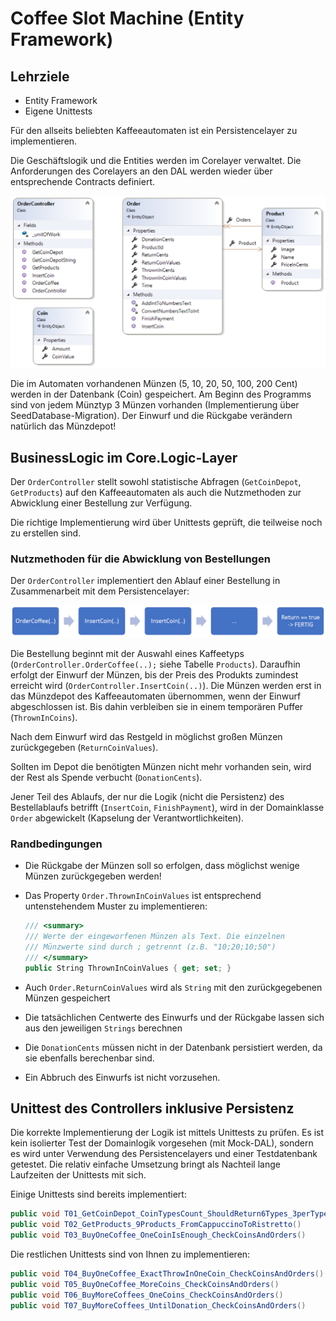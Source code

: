 # Coffee Slot Machine (Entity Framework)

## Lehrziele

* Entity Framework
* Eigene Unittests


Für den allseits beliebten Kaffeeautomaten ist ein Persistencelayer zu implementieren.

Die Geschäftslogik und die Entities werden im Corelayer verwaltet. Die Anforderungen des Corelayers an den DAL werden wieder über entsprechende Contracts definiert.

![Klassendiagramm](.\images\00_classdiagram.png)

Die im Automaten vorhandenen Münzen (5, 10, 20, 50, 100, 200 Cent) werden in der Datenbank (Coin) gespeichert. Am Beginn des Programms sind von jedem Münztyp 3 Münzen vorhanden (Implementierung über SeedDatabase-Migration). Der Einwurf und die Rückgabe verändern natürlich das Münzdepot!

## BusinessLogic im Core.Logic-Layer

Der `OrderController` stellt sowohl statistische Abfragen (`GetCoinDepot`, `GetProducts`) auf den
Kaffeeautomaten als auch die Nutzmethoden zur Abwicklung einer Bestellung zur Verfügung.

Die richtige Implementierung wird über Unittests geprüft, die teilweise noch zu erstellen sind.

### Nutzmethoden für die Abwicklung von Bestellungen

Der `OrderController` implementiert den Ablauf einer Bestellung in Zusammenarbeit mit dem
Persistencelayer:

![Prozess](.\images\01_process.png)

Die Bestellung beginnt mit der Auswahl eines Kaffeetyps (`OrderController.OrderCoffee(..);` siehe
Tabelle `Products`). Daraufhin erfolgt der Einwurf der Münzen, bis der Preis des Produkts zumindest
erreicht wird (`OrderController.InsertCoin(..)`). Die Münzen werden erst in das Münzdepot des
Kaffeeautomaten übernommen, wenn der Einwurf abgeschlossen ist. Bis dahin verbleiben sie in einem
temporären Puffer (`ThrownInCoins`).

Nach dem Einwurf wird das Restgeld in möglichst großen Münzen zurückgegeben (`ReturnCoinValues`).

Sollten im Depot die benötigten Münzen nicht mehr vorhanden sein, wird der Rest als Spende verbucht
(`DonationCents`).

Jener Teil des Ablaufs, der nur die Logik (nicht die Persistenz) des Bestellablaufs betrifft (`InsertCoin`,
`FinishPayment`), wird in der Domainklasse `Order` abgewickelt (Kapselung der Verantwortlichkeiten).

### Randbedingungen

* Die Rückgabe der Münzen soll so erfolgen, dass möglichst wenige Münzen zurückgegeben
werden!

* Das Property `Order.ThrownInCoinValues` ist entsprechend untenstehendem Muster zu
implementieren:

   ```csharp
   /// <summary>
   /// Werte der eingeworfenen Münzen als Text. Die einzelnen
   /// Münzwerte sind durch ; getrennt (z.B. "10;20;10;50")
   /// </summary>
   public String ThrownInCoinValues { get; set; }
   ```


* Auch `Order.ReturnCoinValues` wird als `String` mit den zurückgegebenen Münzen gespeichert
* Die tatsächlichen Centwerte des Einwurfs und der Rückgabe lassen sich aus den jeweiligen
`Strings` berechnen
* Die `DonationCents` müssen nicht in der Datenbank persistiert werden, da sie ebenfalls berechenbar sind.
* Ein Abbruch des Einwurfs ist nicht vorzusehen.

## Unittest des Controllers inklusive Persistenz

Die korrekte Implementierung der Logik ist mittels Unittests zu prüfen. Es ist kein isolierter Test der Domainlogik vorgesehen (mit Mock-DAL), sondern es wird unter Verwendung des Persistencelayers und einer Testdatenbank getestet. Die relativ einfache Umsetzung bringt als Nachteil lange Laufzeiten der Unittests mit sich.

Einige Unittests sind bereits implementiert:

```csharp
public void T01_GetCoinDepot_CoinTypesCount_ShouldReturn6Types_3perType_SumIs1155Cents()
public void T02_GetProducts_9Products_FromCappuccinoToRistretto()
public void T03_BuyOneCoffee_OneCoinIsEnough_CheckCoinsAndOrders()
```

Die restlichen Unittests sind von Ihnen zu implementieren:

```csharp
public void T04_BuyOneCoffee_ExactThrowInOneCoin_CheckCoinsAndOrders()
public void T05_BuyOneCoffee_MoreCoins_CheckCoinsAndOrders()
public void T06_BuyMoreCoffees_OneCoins_CheckCoinsAndOrders()
public void T07_BuyMoreCoffees_UntilDonation_CheckCoinsAndOrders()
```